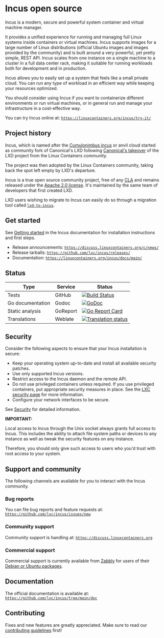 # Incus open source

Incus is a modern, secure and powerful system container and virtual machine manager.

<!-- Include start Incus intro -->

It provides a unified experience for running and managing full Linux systems inside containers or virtual machines. Incus supports images for a large number of Linux distributions (official Ubuntu images and images provided by the community) and is built around a very powerful, yet pretty simple, REST API. Incus scales from one instance on a single machine to a cluster in a full data center rack, making it suitable for running workloads both for development and in production.

Incus allows you to easily set up a system that feels like a small private cloud. You can run any type of workload in an efficient way while keeping your resources optimized.

You should consider using Incus if you want to containerize different environments or run virtual machines, or in general run and manage your infrastructure in a cost-effective way.

You can try Incus online at: [`https://linuxcontainers.org/incus/try-it/`](https://linuxcontainers.org/incus/try-it/)

<!-- Include end Incus intro -->

## Project history
Incus, which is named after the [Cumulonimbus incus](https://en.wikipedia.org/wiki/Cumulonimbus_incus) or anvil cloud
started as community fork of Canonical's LXD following [Canonical's takeover](https://linuxcontainers.org/lxd/) of the LXD project from the
Linux Containers community.

The project was then adopted by the Linux Containers community, taking back the spot left empty by LXD's departure.

Incus is a true open source community project, free of any [CLA](https://en.wikipedia.org/wiki/Contributor_License_Agreement) and
remains released under the [Apache 2.0 license](https://www.apache.org/licenses/LICENSE-2.0).
It's maintained by the same team of developers that first created LXD.

LXD users wishing to migrate to Incus can easily do so through a migration tool called [`lxd-to-incus`](https://linuxcontainers.org/incus/docs/main/howto/server_migrate_lxd/).

## Get started

See [Getting started](https://linuxcontainers.org/incus/docs/main/tutorial/first_steps/) in the Incus documentation for installation instructions and first steps.

- Release announcements: [`https://discuss.linuxcontainers.org/c/news/`](https://discuss.linuxcontainers.org/c/news/)
- Release tarballs: [`https://github.com/lxc/incus/releases/`](https://github.com/lxc/incus/releases/)
- Documentation: [`https://linuxcontainers.org/incus/docs/main/`](https://linuxcontainers.org/incus/docs/main/)

## Status

Type                | Service               | Status
---                 | ---                   | ---
Tests               | GitHub                | [![Build Status](https://github.com/lxc/incus/actions/workflows/tests.yml/badge.svg?branch=main)](https://github.com/lxc/incus/actions?query=event%3Apush+branch%3Amain)
Go documentation    | Godoc                 | [![GoDoc](https://godoc.org/github.com/lxc/incus/v6/client?status.svg)](https://godoc.org/github.com/lxc/incus/v6/client)
Static analysis     | GoReport              | [![Go Report Card](https://goreportcard.com/badge/github.com/lxc/incus)](https://goreportcard.com/report/github.com/lxc/incus)
Translations        | Weblate               | [![Translation status](https://hosted.weblate.org/widget/incus/svg-badge.svg)](https://hosted.weblate.org/projects/incus/)

## Security

<!-- Include start security -->

Consider the following aspects to ensure that your Incus installation is secure:

- Keep your operating system up-to-date and install all available security patches.
- Use only supported Incus versions.
- Restrict access to the Incus daemon and the remote API.
- Do not use privileged containers unless required. If you use privileged containers, put appropriate security measures in place. See the [LXC security page](https://linuxcontainers.org/lxc/security/) for more information.
- Configure your network interfaces to be secure.
<!-- Include end security -->

See [Security](https://github.com/lxc/incus/blob/main/doc/explanation/security.md) for detailed information.

**IMPORTANT:**
<!-- Include start security note -->
Local access to Incus through the Unix socket always grants full access to Incus.
This includes the ability to attach file system paths or devices to any instance as well as tweak the security features on any instance.

Therefore, you should only give such access to users who you'd trust with root access to your system.
<!-- Include end security note -->
<!-- Include start support -->

## Support and community

The following channels are available for you to interact with the Incus community.

### Bug reports

You can file bug reports and feature requests at: [`https://github.com/lxc/incus/issues/new`](https://github.com/lxc/incus/issues/new)

### Community support

Community support is handling at: [`https://discuss.linuxcontainers.org`](https://discuss.linuxcontainers.org)

### Commercial support

Commercial support is currently available from [Zabbly](https://zabbly.com) for users of their [Debian or Ubuntu packages](https://github.com/zabbly/incus).

## Documentation

The official documentation is available at: [`https://github.com/lxc/incus/tree/main/doc`](https://github.com/lxc/incus/tree/main/doc)

<!-- Include end support -->

## Contributing

Fixes and new features are greatly appreciated. Make sure to read our [contributing guidelines](CONTRIBUTING.md) first!
